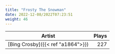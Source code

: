 ```yaml
---
title: "Frosty The Snowman"
date: 2022-12-08/2022T07:23:51
weight: 46
---
```




 Artist | Plays 
----- | -----:
[Bing Crosby]({{< ref "a1864">}}) | 227
